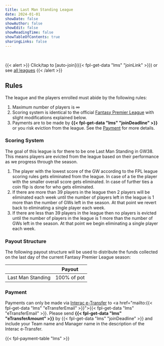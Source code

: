 ```yaml
---
title: Last Man Standing League
date: 2024-01-01
showDate: false
showAuthor: false
showEdit: false
showReadingTime: false
showTableOfContents: true
sharingLinks: false
---
```


<br>

{{< alert >}}
Click/tap to [auto-join]({{< fpl-get-data "lms" "joinLink" >}}) or see [all leagues](../)
{{< /alert >}}

## Rules

The league and the players enrolled must abide by the following rules:

1. Maximum number of players is &#8734;
2. Scoring system is identical to the official [Fantasy Premier League](https://fantasy.premierleague.com/help/rules)
with slight modifications explained below.
3. Payments are to be made by **{{< fpl-get-data "lms" "joinDeadline" >}}** or you risk eviction from the league.
See the [Payment](#payment) for more details.

### Scoring System

The goal of this league is for there to be one Last Man Standing in GW38. This means players are evicted from the league
based on their performance as we progress through the season.

1. The player with the lowest score of the GW according to the FPL league scoring rules gets eliminated from the league.
In case of a tie the player with the smaller overall score gets eliminated. In case of further ties a coin flip is done
for who gets eliminated.
2. If there are more than 39 players in the league then 2 players will be eliminated each week until the number of
players left in the league is 1 more than the number of GWs left in the season. At that point we revert back to
eliminating a single player each week.
3. If there are less than 39 players in the league then no players is evicted until the number of players in the league
is 1 more than the number of GWs left in the season. At that point we begin eliminating a single player each week.


### Payout Structure

The following payout structure will be used to distribute the funds collected on the last day of the current Fantasy
Premier League season:

|                   | Payout       | 
|:-----------------:|:------------:|
| Last Man Standing | 100% of pot  |

### Payment

Payments can only be made via [Interac e-Transfer](https://interac.ca/en/interac-e-transfer-consumer.html) to 
<a href="mailto:{{< fpl-get-data "lms" "eTransferEmail" >}}">{{< fpl-get-data "lms" "eTransferEmail" >}}</a>.
Please send **{{< fpl-get-data "lms" "eTransferAmount" >}}** by {{< fpl-get-data "lms" "joinDeadline" >}} and
include your Team name and Manager name in the description of the Interac e-Transfer.

{{< fpl-payment-table "lms" >}}
